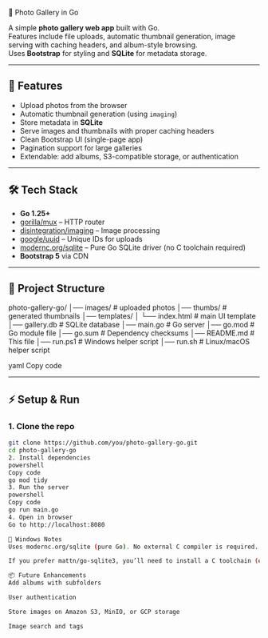  📸 Photo Gallery in Go

A simple **photo gallery web app** built with Go.  
Features include file uploads, automatic thumbnail generation, image serving with caching headers, and album-style browsing.  
Uses **Bootstrap** for styling and **SQLite** for metadata storage.

---

## 🚀 Features

- Upload photos from the browser
- Automatic thumbnail generation (using `imaging`)
- Store metadata in **SQLite**
- Serve images and thumbnails with proper caching headers
- Clean Bootstrap UI (single-page app)
- Pagination support for large galleries
- Extendable: add albums, S3-compatible storage, or authentication

---

## 🛠 Tech Stack

- **Go 1.25+**
- [gorilla/mux](https://github.com/gorilla/mux) – HTTP router
- [disintegration/imaging](https://github.com/disintegration/imaging) – Image processing
- [google/uuid](https://github.com/google/uuid) – Unique IDs for uploads
- [modernc.org/sqlite](https://pkg.go.dev/modernc.org/sqlite) – Pure Go SQLite driver (no C toolchain required)
- **Bootstrap 5** via CDN

---

## 📂 Project Structure

photo-gallery-go/
│── images/ # uploaded photos
│── thumbs/ # generated thumbnails
│── templates/
│ └── index.html # main UI template
│── gallery.db # SQLite database
│── main.go # Go server
│── go.mod # Go module file
│── go.sum # Dependency checksums
│── README.md # This file
│── run.ps1 # Windows helper script
│── run.sh # Linux/macOS helper script

yaml
Copy code

---

## ⚡️ Setup & Run

### 1. Clone the repo
```bash
git clone https://github.com/you/photo-gallery-go.git
cd photo-gallery-go
2. Install dependencies
powershell
Copy code
go mod tidy
3. Run the server
powershell
Copy code
go run main.go
4. Open in browser
Go to http://localhost:8080

🔧 Windows Notes
Uses modernc.org/sqlite (pure Go). No external C compiler is required.

If you prefer mattn/go-sqlite3, you’ll need to install a C toolchain (e.g., MinGW).

📦 Future Enhancements
Add albums with subfolders

User authentication

Store images on Amazon S3, MinIO, or GCP storage

Image search and tags

